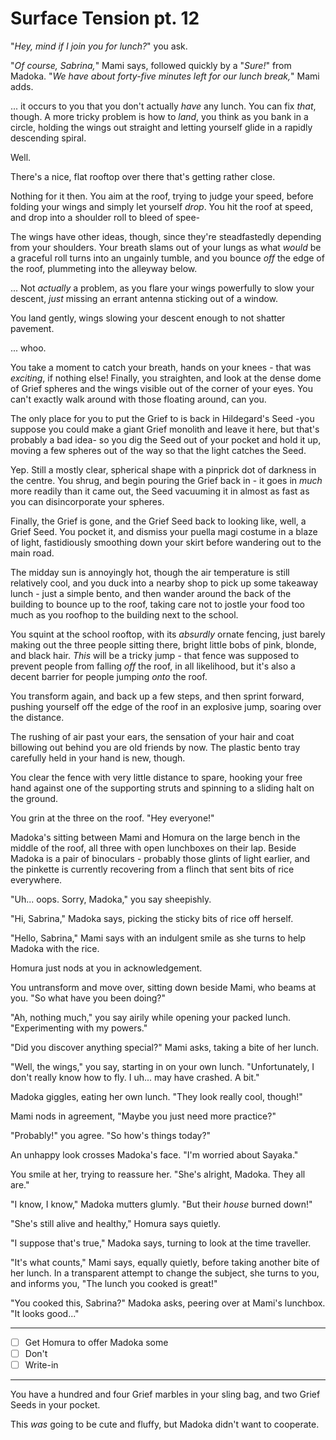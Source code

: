 # Surface Tension pt. 12

"*Hey, mind if I join you for lunch?*" you ask.

"*Of course, Sabrina,*" Mami says, followed quickly by a "*Sure!*" from Madoka. "*We have about forty-five minutes left for our lunch break,*" Mami adds.

... it occurs to you that you don't actually *have* any lunch. You can fix *that*, though. A more tricky problem is how to *land*, you think as you bank in a circle, holding the wings out straight and letting yourself glide in a rapidly descending spiral.

Well.

There's a nice, flat rooftop over there that's getting rather close.

Nothing for it then. You aim at the roof, trying to judge your speed, before folding your wings and simply let yourself *drop*. You hit the roof at speed, and drop into a shoulder roll to bleed of spee-

The wings have other ideas, though, since they're steadfastedly depending from your shoulders. Your breath slams out of your lungs as what *would* be a graceful roll turns into an ungainly tumble, and you bounce *off* the edge of the roof, plummeting into the alleyway below.

... Not *actually* a problem, as you flare your wings powerfully to slow your descent, *just* missing an errant antenna sticking out of a window.

You land gently, wings slowing your descent enough to not shatter pavement.

... whoo.

You take a moment to catch your breath, hands on your knees - that was *exciting*, if nothing else! Finally, you straighten, and look at the dense dome of Grief spheres and the wings visible out of the corner of your eyes. You can't exactly walk around with those floating around, can you.

The only place for you to put the Grief to is back in Hildegard's Seed -you suppose you could make a giant Grief monolith and leave it here, but that's probably a bad idea- so you dig the Seed out of your pocket and hold it up, moving a few spheres out of the way so that the light catches the Seed.

Yep. Still a mostly clear, spherical shape with a pinprick dot of darkness in the centre. You shrug, and begin pouring the Grief back in - it goes in *much* more readily than it came out, the Seed vacuuming it in almost as fast as you can disincorporate your spheres.

Finally, the Grief is gone, and the Grief Seed back to looking like, well, a Grief Seed. You pocket it, and dismiss your puella magi costume in a blaze of light, fastidiously smoothing down your skirt before wandering out to the main road.

The midday sun is annoyingly hot, though the air temperature is still relatively cool, and you duck into a nearby shop to pick up some takeaway lunch - just a simple bento, and then wander around the back of the building to bounce up to the roof, taking care not to jostle your food too much as you roofhop to the building next to the school.

You squint at the school rooftop, with its *absurdly* ornate fencing, just barely making out the three people sitting there, bright little bobs of pink, blonde, and black hair. *This* will be a tricky jump - that fence was supposed to prevent people from falling *off* the roof, in all likelihood, but it's also a decent barrier for people jumping *onto* the roof.

You transform again, and back up a few steps, and then sprint forward, pushing yourself off the edge of the roof in an explosive jump, soaring over the distance.

The rushing of air past your ears, the sensation of your hair and coat billowing out behind you are old friends by now. The plastic bento tray carefully held in your hand is new, though.

You clear the fence with very little distance to spare, hooking your free hand against one of the supporting struts and spinning to a sliding halt on the ground.

You grin at the three on the roof. "Hey everyone!"

Madoka's sitting between Mami and Homura on the large bench in the middle of the roof, all three with open lunchboxes on their lap. Beside Madoka is a pair of binoculars - probably those glints of light earlier, and the pinkette is currently recovering from a flinch that sent bits of rice everywhere.

"Uh... oops. Sorry, Madoka," you say sheepishly.

"Hi, Sabrina," Madoka says, picking the sticky bits of rice off herself.

"Hello, Sabrina," Mami says with an indulgent smile as she turns to help Madoka with the rice.

Homura just nods at you in acknowledgement.

You untransform and move over, sitting down beside Mami, who beams at you. "So what have you been doing?"

"Ah, nothing much," you say airily while opening your packed lunch. "Experimenting with my powers."

"Did you discover anything special?" Mami asks, taking a bite of her lunch.

"Well, the wings," you say, starting in on your own lunch. "Unfortunately, I don't really know how to fly. I uh... may have crashed. A bit."

Madoka giggles, eating her own lunch. "They look really cool, though!"

Mami nods in agreement, "Maybe you just need more practice?"

"Probably!" you agree. "So how's things today?"

An unhappy look crosses Madoka's face. "I'm worried about Sayaka."

You smile at her, trying to reassure her. "She's alright, Madoka. They all are."

"I know, I know," Madoka mutters glumly. "But their *house* burned down!"

"She's still alive and healthy," Homura says quietly.

"I suppose that's true," Madoka says, turning to look at the time traveller.

"It's what counts," Mami says, equally quietly, before taking another bite of her lunch. In a transparent attempt to change the subject, she turns to you, and informs you, "The lunch you cooked is great!"

"You cooked this, Sabrina?" Madoka asks, peering over at Mami's lunchbox. "It looks good..."

---

- [ ] Get Homura to offer Madoka some
- [ ] Don't
- [ ] Write-in

---

You have a hundred and four Grief marbles in your sling bag, and two Grief Seeds in your pocket.

This *was* going to be cute and fluffy, but Madoka didn't want to cooperate.
